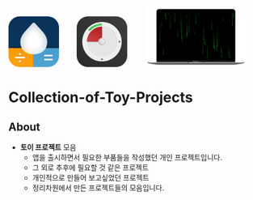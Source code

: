 [<img src="./images/AppIcon.png" width="100">](https://apps.apple.com/app/id1574452904)
&nbsp; &nbsp; &nbsp; &nbsp;
[<img src="./images/miniTimer.png" width="100">](https://apps.apple.com/app/id1618148240)
&nbsp; &nbsp; &nbsp; &nbsp;
[<img src="./images/free-matrix-air-mini.png" width="200">](https://mulgrim.com/free/)

# Collection-of-Toy-Projects

## About
- **토이 프로젝트** 모음   
    - 앱을 출시하면서 필요한 부품들을 작성했던 개인 프로젝트입니다.
    - 그 외로 추후에 필요할 것 같은 프로젝트
    - 개인적으로 만들어 보고싶었던 프로젝트
    - 정리차원에서 만든 프로젝트들의 모음입니다. 

